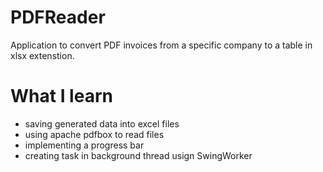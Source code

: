 # PDFReader

Application to convert PDF invoices from a specific company to a table in xlsx extenstion. 

# What I learn

* saving generated data into excel files
* using apache pdfbox to read files
* implementing a progress bar 
* creating task in background thread usign SwingWorker 
